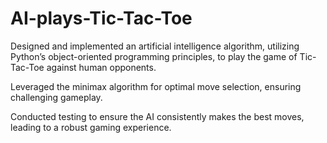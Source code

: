 # AI-plays-Tic-Tac-Toe
Designed and implemented an artificial intelligence algorithm, utilizing Python’s object-oriented programming
principles, to play the game of Tic-Tac-Toe against human opponents.

Leveraged the minimax algorithm for optimal move selection, ensuring challenging gameplay.

Conducted testing to ensure the AI consistently makes the best moves, leading to a robust gaming experience.


